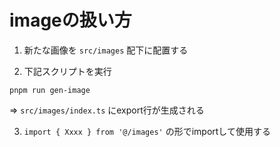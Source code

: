 # imageの扱い方

1. 新たな画像を `src/images` 配下に配置する

2. 下記スクリプトを実行

```
pnpm run gen-image
```

=> `src/images/index.ts` にexport行が生成される

3. `import { Xxxx } from '@/images'` の形でimportして使用する
